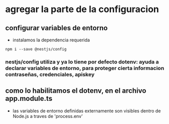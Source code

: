 # agregar la parte de la configuracion
## configurar variables de entorno
- instalamos la dependencia requerida
```
npm i --save @nestjs/config
```

### nestjs/config utiliza y ya lo tiene por defecto dotenv: ayuda a declarar variables de entorno, para proteger cierta informacion contraseñas, credenciales, apiskey 

## como lo habilitamos el dotenv, en el archivo app.module.ts

- las variables de entorno definidas externamente son visibles dentro de Node.js a traves de 'process.env'